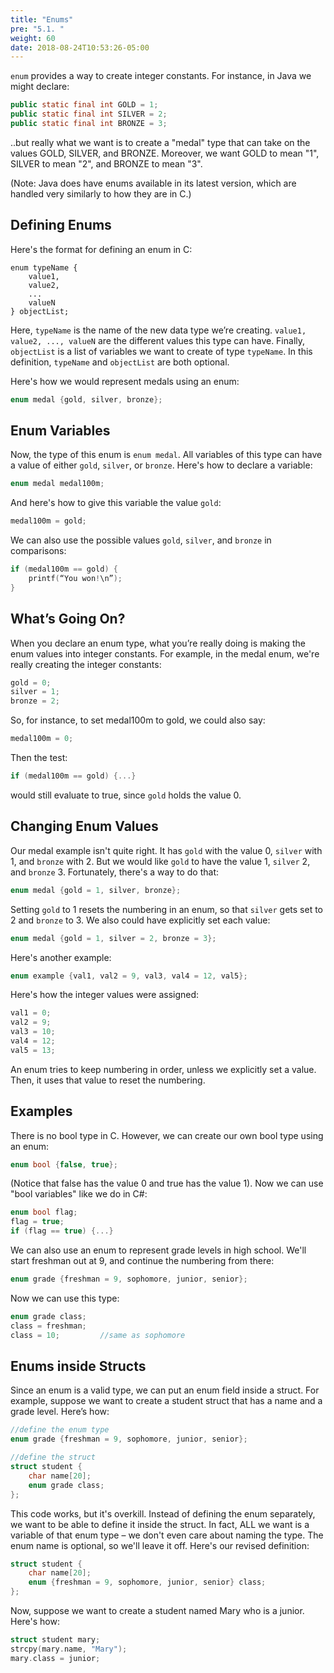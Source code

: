 ```yaml
---
title: "Enums"
pre: "5.1. "
weight: 60
date: 2018-08-24T10:53:26-05:00
---
```


`enum` provides a way to create integer constants. For instance, in
Java we might declare:

```java
public static final int GOLD = 1;
public static final int SILVER = 2;
public static final int BRONZE = 3;
```

..but really what we want is to create a "medal" type that can take
on the values GOLD, SILVER, and BRONZE. Moreover, we
want GOLD to mean "1", SILVER to mean "2", and BRONZE to
mean "3".

(Note: Java does have enums available in its latest version, which are
handled very similarly to how they are in C.)

## Defining Enums
Here's the format for defining an enum in C:

```text
enum typeName {
    value1,
    value2,
    ...
    valueN
} objectList;
```

Here, `typeName` is the name of the new data type we’re
creating. `value1, value2, ..., valueN` are the different
values this type can have. Finally, `objectList` is a list of
variables we want to create of type `typeName`. In this definition,
`typeName` and `objectList` are both optional.

Here's how we would represent medals using an enum:

```c
enum medal {gold, silver, bronze};
```

## Enum Variables
Now, the type of this enum is `enum medal`. All variables of
this type can have a value of either `gold`, `silver`, or
`bronze`. Here's how to declare a variable:

```c
enum medal medal100m;
```

And here's how to give this variable the value `gold`:

```c
medal100m = gold;
```

We can also use the possible values `gold`, `silver`, and
`bronze` in comparisons:

```c
if (medal100m == gold) {
    printf(“You won!\n”);
}
```

## What’s Going On?
When you declare an enum type, what you’re really doing is
making the enum values into integer constants. For example, in
the medal enum, we're really creating the integer constants:

```c
gold = 0;
silver = 1;
bronze = 2;
```

So, for instance, to set medal100m to gold, we could also say:

```c
medal100m = 0;
```

Then the test:

```c
if (medal100m == gold) {...}
```

would still evaluate to true, since `gold` holds the value 0.

## Changing Enum Values
Our medal example isn't quite right. It has `gold` with the value 0,
`silver` with 1, and `bronze` with 2. But we would like `gold` to
have the value 1, `silver` 2, and `bronze` 3. Fortunately, there's
a way to do that:

```c
enum medal {gold = 1, silver, bronze};
```

Setting `gold` to 1 resets the numbering in an enum, so that
`silver` gets set to 2 and `bronze` to 3. We also could have
explicitly set each value:

```c
enum medal {gold = 1, silver = 2, bronze = 3};
```

Here's another example:

```c
enum example {val1, val2 = 9, val3, val4 = 12, val5};
```

Here's how the integer values were assigned:

```c
val1 = 0;
val2 = 9;
val3 = 10;
val4 = 12;
val5 = 13;
```

An enum tries to keep numbering in order, unless we explicitly set
a value. Then, it uses that value to reset the numbering.

## Examples
There is no bool type in C. However, we can create our own
bool type using an enum:

```c
enum bool {false, true};
```

(Notice that false has the value 0 and true has the value
1). Now we can use "bool variables" like we do in C#:

```c
enum bool flag;
flag = true;
if (flag == true) {...}
```

We can also use an enum to represent grade levels in high
school. We'll start freshman out at 9, and continue the numbering
from there:

```c
enum grade {freshman = 9, sophomore, junior, senior};
```

Now we can use this type:

```c
enum grade class;
class = freshman;
class = 10;         //same as sophomore
```

## Enums inside Structs
Since an enum is a valid type, we can put an enum field inside a
struct. For example, suppose we want to create a student struct
that has a name and a grade level. Here’s how:

```c
//define the enum type
enum grade {freshman = 9, sophomore, junior, senior};

//define the struct
struct student {
    char name[20];
    enum grade class;
};
```

This code works, but it's overkill. Instead of defining the enum
separately, we want to be able to define it inside the struct. In fact,
ALL we want is a variable of that enum type – we don't even care
about naming the type. The enum name is optional, so we'll leave
it off. Here's our revised definition:

```c
struct student {
    char name[20];
    enum {freshman = 9, sophomore, junior, senior} class;
};
```

Now, suppose we want to create a student named Mary who is a
junior. Here's how:

```c
struct student mary;
strcpy(mary.name, "Mary");
mary.class = junior;
```